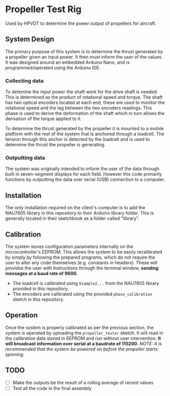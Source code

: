 # Propeller Test Rig
Used by HPVDT to determine the power output of propellers for aircraft. 

## System Design
The primary purpose of this system is to determine the thrust generated by a propeller given an input power. It then must inform the user of the values. It was designed around an embedded Arduino Nano, and is programmed/operated using the Arduino IDE.

### Collecting data
To detemine the input power the shaft work for the drive shaft is needed. This is determined as the product of rotational speed and torque. The shaft has two optical encoders located at each end, these are used to monitor the rotational speed and the lag between the two encoders readings. This phase is used to derive the deformation of the shaft which in turn allows the derivation of the torque applied to it.

To determine the thrust generated by the propeller it is mounted to a mobile platform with the rest of the system that is anchored through a loadcell. The tension through this anchor is detected by the loadcell and is used to determine the thrust the propeller is generating.

### Outputting data
The system was originally intended to inform the user of the data through built in seven-segment displays for each field. However this code primarily functions by outputting the data over serial (USB) connection to a computer.

## Installation
The only installation required on the client's computer is to add the NAU7805 library in this repository to their Arduino library folder. This is generally located in their sketchbook as a folder called "library".

## Calibration
The system stores configuration parameters internally on the microcontroller's EEPROM. This allows the system to be easily recalibrated by simply by following the prepared programs, which do not require the user to alter any code themselves (e.g. constants in headers). These will providse the user with instructions through the terminal window, **sending messages at a baud rate of 9600**.

* The loadcell is calibrated using `Example2...` from the NAU7805 library provided in this repository.
* The encoders are calibrated using the provided `phase_calibration` sketch in this repository.

## Operation
Once the system is properly calibrated as per the previous section, the system is operated by uploading the `propeller_tester` sketch. It will read in the calibration data stored in EEPROM and run without user intervention. **It will broadcast information over serial at a baudrate of 115200**. *NOTE: It is recommended that the system be powered on before the propeller starts spinning.*

## TODO
- [ ] Make the outputs be the result of a rolling average of recent values 
- [ ] Test all the code in the final assembly
